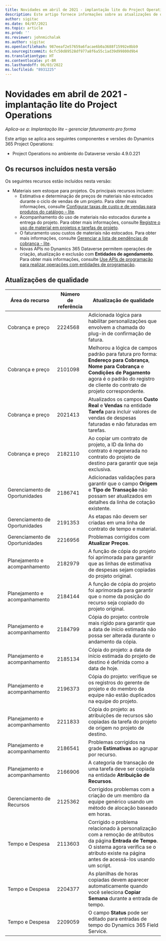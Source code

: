 ```yaml
---
title: Novidades em abril de 2021 - implantação lite do Project Operations
description: Este artigo fornece informações sobre as atualizações de qualidade disponíveis na versão de abril de 2021 da implantação do Project Operations lite.
author: sigitac
ms.date: 04/07/2021
ms.topic: article
ms.prod: ''
ms.reviewer: johnmichalak
ms.author: sigitac
ms.openlocfilehash: 987eeaf2e57659a6facae6b0a3688f15992e8bb9
ms.sourcegitcommit: 6cfc50d89528df977a8f6a55c1ad39d99800d9b4
ms.translationtype: HT
ms.contentlocale: pt-BR
ms.lasthandoff: 06/03/2022
ms.locfileid: "8931225"
---
```

# <a name="whats-new-april-2021---project-operations-lite-deployment"></a>Novidades em abril de 2021 - implantação lite do Project Operations

_Aplica-se a: Implantação lite – gerenciar faturamento pro forma_

Este artigo se aplica aos seguintes componentes e versões do Dynamics 365 Project Operations:

  - Project Operations no ambiente do Dataverse versão 4.9.0.221 

## <a name="features-included-in-this-release"></a>Os recursos incluídos nesta versão

Os seguintes recursos estão incluídos nesta versão:

- Materiais sem estoque para projetos. Os principais recursos incluem:
  - Estimativa e determinação de preços de materiais não estocados durante o ciclo de vendas de um projeto. Para obter mais informações, consulte [Configurar taxas de custo e de vendas para produtos do catálogo – lite](../pricing-costing/set-up-cost-sales-rates-catalog-products.md).
  - Acompanhamento do uso de materiais não estocados durante a entrega do projeto. Para obter mais informações, consulte [Registre o uso de material em projetos e tarefas de projeto](../../material/material-usage-log.md).
  - O faturamento usou custos de materiais não estocados. Para obter mais informações, consulte [Gerenciar a lista de pendências de cobrança - lite](../proforma-invoicing/manage-billing-backlog-sales.md#product-billing-backlog).
  - Novas APIs no Dynamics 365 Dataverse permitem operações de criação, atualização e exclusão com **Entidades de agendamento**. Para obter mais informações, consulte [Use APIs de programação para realizar operações com entidades de programação](../../project-management/schedule-api-preview.md).

## <a name="quality-updates"></a>Atualizações de qualidade

| **Área do recurso** | **Número de referência** | **Atualização de qualidade** |
| --- | --- | --- |
| Cobrança e preço | 2224568 | Adicionada lógica para habilitar personalizações que envolvem a chamada do plug-in de confirmação de fatura. |
| Cobrança e preço | 2101098 | Melhorou a lógica de campos padrão para fatura pro forma: **Endereço para Cobrança**, **Nome para Cobrança** e **Condições de Pagamento** agora é o padrão do registro de cliente do contrato de projeto correspondente. |
| Cobrança e preço | 2021413 | Atualizados os campos **Custo Real** e **Vendas** na entidade **Tarefa** para incluir valores de vendas de despesas faturadas e não faturadas em tarefas. |
| Cobrança e preço | 2182110 | Ao copiar um contrato de projeto, a ID da linha do contrato é regenerada no contrato do projeto de destino para garantir que seja exclusiva. |
| Gerenciamento de Oportunidades | 2186741 | Adicionadas validações para garantir que o campo **Origem** e **Tipo de Transação** não possam ser atualizados em detalhes da linha de cotação existente. |
| Gerenciamento de Oportunidades | 2191353 | As etapas não devem ser criadas em uma linha de contrato de tempo e material. |
| Gerenciamento de Oportunidades | 2216956 | Problemas corrigidos com **Atualizar Preços**. |
| Planejamento e acompanhamento | 2182979 | A função de cópia do projeto foi aprimorada para garantir que as linhas de estimativa de despesas sejam copiadas do projeto original. |
| Planejamento e acompanhamento | 2184144 | A função de cópia do projeto foi aprimorada para garantir que o nome da posição do recurso seja copiado do projeto original. |
| Planejamento e acompanhamento | 2184799 | Cópia do projeto: controle mais rígido para garantir que a data de início estimada não possa ser alterada durante o andamento da cópia. |
| Planejamento e acompanhamento | 2185134 | Cópia do projeto: a data de início estimada do projeto de destino é definida como a data de hoje. |
| Planejamento e acompanhamento | 2196373 | Cópia do projeto: verifique se os registros do gerente de projeto e do membro da equipe não estão duplicados na equipe do projeto. |
| Planejamento e acompanhamento | 2211833 | Cópia do projeto: as atribuições de recursos são copiadas da tarefa do projeto de origem no projeto de destino. |
| Planejamento e acompanhamento | 2186541 | Problemas corrigidos na grade **Estimativas** ao agrupar por recurso. |
| Planejamento e acompanhamento | 2166906 | A categoria de transação de uma tarefa deve ser copiada na entidade **Atribuição de Recursos**. |
| Gerenciamento de Recursos | 2125362 | Corrigidos problemas com a criação de um membro da equipe genérico usando um método de alocação baseado em horas. |
| Tempo e Despesa | 2113603 | Corrigido o problema relacionado à personalização com a remoção de atributos da página **Entrada de Tempo**. O sistema agora verifica se o atributo existe na página antes de acessá-los usando um script. |
| Tempo e Despesa | 2204377 | As planilhas de horas copiadas devem aparecer automaticamente quando você seleciona **Copiar Semana** durante a entrada de tempo. |
| Tempo e Despesa | 2209059 | O campo **Status** pode ser editado para entradas de tempo do Dynamics 365 Field Service. |
